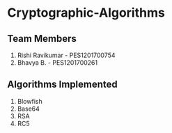 # Cryptographic-Algorithms

## Team Members
1. Rishi Ravikumar - PES1201700754
2. Bhavya B.       - PES1201700261

## Algorithms Implemented
1. Blowfish
2. Base64 
3. RSA
4. RC5
